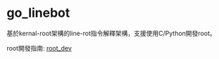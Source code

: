 # go_linebot

基於kernal-root架構的line-rot指令解釋架構，支援使用C/Python開發root。

root開發指南: [root_dev](./root_dev.md)
